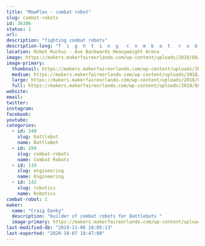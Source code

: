 ```yaml
---
title: "MowPlex - combat robot"
slug: combat-robots
id: 36306
status: 1
url: 
description: "fighting combat robots"
description-long: "f  i  g  h  t  i  n  g   c  o  m  b  a  t   r  o  b  o  t  s"
location: Robot Ruckus - Axe Backwards Heavyweight Arena
image: https://makers.makerfaireorlando.com/wp-content/uploads/2018/08/Foxic.jpg
image-primary:
  thumbnail: https://makers.makerfaireorlando.com/wp-content/uploads/2018/08/Foxic-150x150.jpg
  medium: https://makers.makerfaireorlando.com/wp-content/uploads/2018/08/Foxic-300x225.jpg
  large: https://makers.makerfaireorlando.com/wp-content/uploads/2018/08/Foxic.jpg
  full: https://makers.makerfaireorlando.com/wp-content/uploads/2018/08/Foxic.jpg
website: 
email: 
twitter: 
instagram: 
facebook: 
youtube: 
categories:
  - id: 340
    slug: battlebot
    name: BattleBot
  - id: 284
    slug: combat-robots
    name: Combat Robots
  - id: 119
    slug: engineering
    name: Engineering
  - id: 142
    slug: robotics
    name: Robotics
combat-robot: 1
maker:
  name: "Craig Danby"
  description: "builder of combat robots for Battlebots "
  image-primary: https://makers.makerfaireorlando.com/wp-content/uploads/2018/08/rgpp.jpg
last-modified-db: "2019-11-06 18:05:13"
last-exported: "2020-10-07 18:47:00"
---
```

